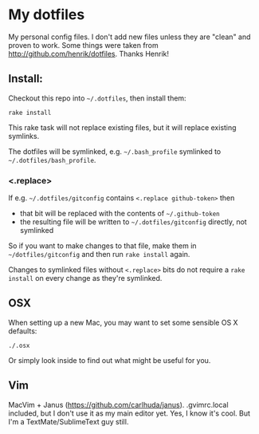 # My dotfiles

My personal config files. I don't add new files unless they are "clean" and proven to work.
Some things were taken from http://github.com/henrik/dotfiles. Thanks Henrik!

## Install:

Checkout this repo into `~/.dotfiles`, then install them:

    rake install
    
This rake task will not replace existing files, but it will replace existing symlinks.

The dotfiles will be symlinked, e.g. `~/.bash_profile` symlinked to `~/.dotfiles/bash_profile`.

### <.replace>

If e.g. `~/.dotfiles/gitconfig` contains `<.replace github-token>` then

 * that bit will be replaced with the contents of `~/.github-token`
 * the resulting file will be written to `~/.dotfiles/gitconfig` directly, not symlinked
 
So if you want to make changes to that file, make them in `~/dotfiles/gitconfig` and then run `rake install` again.

Changes to symlinked files without `<.replace>` bits do not require a `rake install` on every change as they're symlinked.

## OSX

When setting up a new Mac, you may want to set some sensible OS X defaults:

    ./.osx

Or simply look inside to find out what might be useful for you.

## Vim

MacVim + Janus (https://github.com/carlhuda/janus). .gvimrc.local included, but I don't use it as my main editor yet. Yes, I know it's cool. But I'm a TextMate/SublimeText guy still.